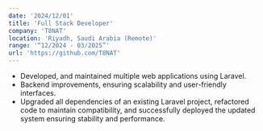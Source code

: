 ```yaml
---
date: '2024/12/01'
title: 'Full Stack Developer'
company: 'T8NAT'
location: 'Riyadh, Saudi Arabia (Remote)'
range: '“12/2024 - 03/2025”'
url: 'https://github.com/T8NAT'
---
```


- Developed, and maintained multiple web applications using Laravel.
- Backend improvements, ensuring scalability and user-friendly interfaces.
- Upgraded all dependencies of an existing Laravel project, refactored code to maintain compatibility, and successfully deployed the updated system ensuring stability and performance.
